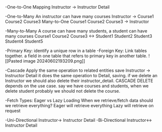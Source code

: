 -One-to-One Mapping
	Instructor -> Instructor Detail

-One-to-Many
	An instructor can have many courses
	Instructor -> Course1 Course2 Course3
	Many-to-One
	Course1 Course2 Course3 -> Instructor

-Many-to-Many
	A course can have many students, a student can have many courses
	Course1 Course2 Course3 <-> Student1 Student2 Student3 Student4 Student5


-Primary Key: identify a unique row in a table
-Foreign Key: Link tables together. a field in one table that refers to primary key in another table.
![[Pasted image 20240602193209.png]]

-Cascade
	Apply the same operation to related entities 
	save Instructor -> Instructor Detail it does the same operation to Detail, saving.
	if we delete an Instructor we should also delete their instructor_detail. CASCADE DELETE
	depends on the use case. say we have courses and students, when we delete student probably we should not delete the course.

-Fetch Types: Eager vs Lazy Loading
When we retrieve/fetch data should we retrieve everything?
Eager will retrieve everything
Lazy will retrieve on request

-Uni-Directional
Instructor-> Instructor Detail
-Bi-Directional
Instructor<-> Instructor Detail
